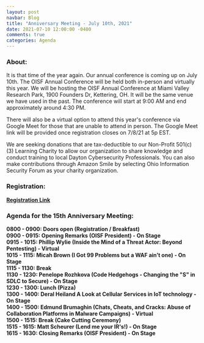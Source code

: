 ```yaml
---
layout: post
navbar: Blog
title: "Anniversary Meeting - July 10th, 2021"
date: 2021-07-10 12:00:00 -0400
comments: true
categories: Agenda
---
```

### About:
It is that time of the year again. Our annual conference is coming up on July 10th. The OISF Annual Conference will be held both in-person and virtually this year. We will be hosting the OISF Annual Conference at Miami Valley Research Park, 1900 Founders Dr, Kettering, OH. It will be the same venue we have used in the past. The conference will start at 9:00 AM and end approximately around 4:30 PM.

There will also be a virtual option to attend this year's conference via Google Meet for those that are unable to attend in person. The Google Meet link will be provided once registration closes on 7/8/21 at 5p EST.

We are seeking donations that are tax-deductible to our Non-Profit 501(c)(3) Learning Charity to allow our organization to share knowledge and conduct training to local Dayton Cybersecurity Professionals. You can also make contributions through Amazon Smile by selecting Ohio Information Security Forum as your charity organization.


### Registration:
**[Registration Link](https://www.eventbrite.com/e/oisf-annual-conference-tickets-161185904379)**

### Agenda for the 15th Anniversary Meeting:  
**0800 - 0900:  Doors open (Registration / Breakfast)**  
**0900 - 0915:  Opening Remarks (OISF President) - On Stage**  
**0915 - 1015:  Phillip Wylie (Inside the Mind of a Threat Actor: Beyond Pentesting) - Virtual**  
**1015 - 1115:  Micah Brown (I Got 99 Problems but a WAF ain’t one) - On Stage**  
**1115 - 1130:  Break**  
**1130 - 1230:  Penelope Rozhkova (Code Hedgehogs - Changing the "S" in SDLC to Secure) - On Stage**  
**1230 - 1300:  Lunch (Pizza)**  
**1300 - 1400:  Deral Heiland A Look at Cellular Services in IoT technology - On Stage**  
**1400 - 1500:  Edmund Brumaghin (Chats, Cheats, and Cracks: Abuse of Collaboration Platforms in Malware Campaigns) - Virtual**  
**1500 - 1515:  Break (Cake Cutting Ceremony)**  
**1515 - 1615:  Matt Scheurer (Lend me your IR's!) - On Stage**  
**1615 - 1630:  Closing Remarks (OISF President) - On Stage**  


